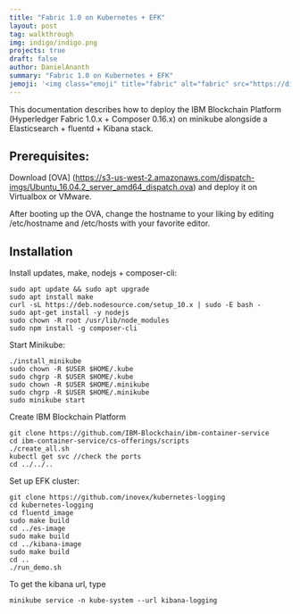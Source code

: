 ```yaml
---
title: "Fabric 1.0 on Kubernetes + EFK"
layout: post
tag: walkthrough
img: indigo/indigo.png
projects: true
draft: false
author: DanielAnanth
summary: "Fabric 1.0 on Kubernetes + EFK"
jemoji: '<img class="emoji" title="fabric" alt="fabric" src="https://digitalmarketplace-sapcpprd.s3.eu-central-1.amazonaws.com/11rA5_aU-6481o6j7mrYANBY6mEpKyz2yBRJM8JB_0N4GGvzY2VavIL5K-kfgFln.svg" height="20" width="20" align="absmiddle">'
---
```


This documentation describes how to deploy the IBM Blockchain Platform (Hyperledger Fabric 1.0.x + Composer 0.16.x) on minikube alongside a Elasticsearch + fluentd + Kibana stack.

## Prerequisites:

Download [OVA] (https://s3-us-west-2.amazonaws.com/dispatch-imgs/Ubuntu_16.04.2_server_amd64_dispatch.ova) and deploy it on Virtualbox or VMware. 

After booting up the OVA, change the hostname to your liking by editing /etc/hostname and /etc/hosts with your favorite editor.

## Installation

Install updates, make, nodejs + composer-cli:
```
sudo apt update && sudo apt upgrade
sudo apt install make
curl -sL https://deb.nodesource.com/setup_10.x | sudo -E bash -
sudo apt-get install -y nodejs
sudo chown -R root /usr/lib/node_modules
sudo npm install -g composer-cli
```

Start Minikube:
```
./install_minikube
sudo chown -R $USER $HOME/.kube
sudo chgrp -R $USER $HOME/.kube
sudo chown -R $USER $HOME/.minikube
sudo chgrp -R $USER $HOME/.minikube
sudo minikube start
```

Create IBM Blockchain Platform
```
git clone https://github.com/IBM-Blockchain/ibm-container-service
cd ibm-container-service/cs-offerings/scripts
./create_all.sh
kubectl get svc //check the ports
cd ../../..
```

Set up EFK cluster:
```
git clone https://github.com/inovex/kubernetes-logging
cd kubernetes-logging
cd fluentd_image
sudo make build
cd ../es-image
sudo make build
cd ../kibana-image
sudo make build
cd ..
./run_demo.sh
```

To get the kibana url, type
```
minikube service -n kube-system --url kibana-logging
```
